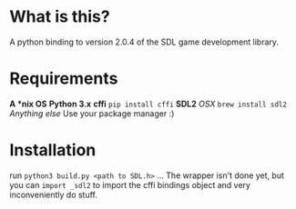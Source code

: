 # What is this?
A python binding to version 2.0.4 of the SDL game development library.

# Requirements
**A \*nix OS**
**Python 3.x**
**cffi**
```pip install cffi```
**SDL2**
_OSX_
```brew install sdl2```
_Anything else_
Use your package manager :)

# Installation
run ```python3 build.py <path to SDL.h>```
...
The wrapper isn't done yet, but you can ```import _sdl2``` to import the cffi bindings object and very inconveniently do stuff.